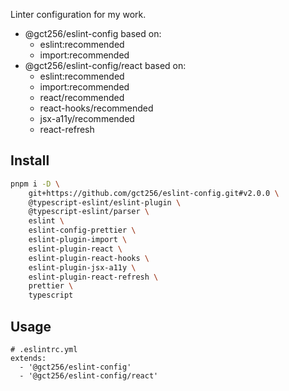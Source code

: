 Linter configuration for my work.

- @gct256/eslint-config based on:
  - eslint:recommended
  - import:recommended
- @gct256/eslint-config/react based on:
  - eslint:recommended
  - import:recommended
  - react/recommended
  - react-hooks/recommended
  - jsx-a11y/recommended
  - react-refresh

## Install

```sh
pnpm i -D \
    git+https://github.com/gct256/eslint-config.git#v2.0.0 \
    @typescript-eslint/eslint-plugin \
    @typescript-eslint/parser \
    eslint \
    eslint-config-prettier \
    eslint-plugin-import \
    eslint-plugin-react \
    eslint-plugin-react-hooks \
    eslint-plugin-jsx-a11y \
    eslint-plugin-react-refresh \
    prettier \
    typescript
```

## Usage

```
# .eslintrc.yml
extends:
  - '@gct256/eslint-config'
  - '@gct256/eslint-config/react'
```
